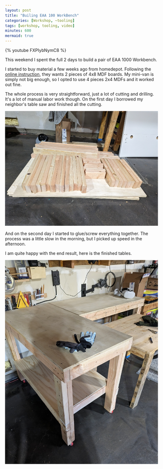 ```yaml
---
layout: post
title: "Builing EAA 100 WorkBench"
categories: [Workshop, ~tooling]
tags: [workshop, tooling, video]
minutes: 600
mermaid: true
---
```


{% youtube FXPIybNymC8 %}

This weekend I spent the full 2 days to build a pair of EAA 1000 Workbench.

I started to buy material a few weeks ago from homedepot. Following the
[online instruction](https://www.communitygroundworks.org/sites/default/files/workbench_plans_SA1.pdf),
they wants 2 pieces of 4x8 MDF boards. My mini-van is simply not big enough, so I opted to use 4 pieces
2x4 MDFs and it worked out fine.

The whole process is very straightforward, just a lot of cutting and drilling. It's a lot of manual labor
work though. On the first day I borrowed my neighbor's table saw and finished all the cutting.

![cut_wood](/assets/img/20231001/end_of_0930.jpg)

And on the second day I started to glue/screw everything together. The process was a little slow in the
morning, but I picked up speed in the afternoon.

I am quite happy with the end result, here is the finished tables.

![finished_tables](/assets/img/20231001/end_result.jpg)
